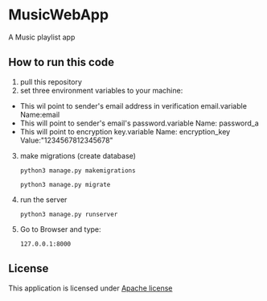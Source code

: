 # MusicWebApp
A Music playlist app

## How to run this code
1. pull this repository
2. set three environment variables to your machine:
  - This wil point to sender's email address in verification email.variable Name:email
  - This will point to sender's email's password.variable Name: password_a
  - This will point to encryption key.variable Name: encryption_key     Value:"1234567812345678"
3. make migrations (create database)

    `python3 manage.py makemigrations`
    
    `python3 manage.py migrate`
3. run the server

    `python3 manage.py runserver`
    
4. Go to Browser and type:

    `127.0.0.1:8000`

## License
This application is licensed under [Apache license](https://www.apache.org/licenses/LICENSE-2.0)
